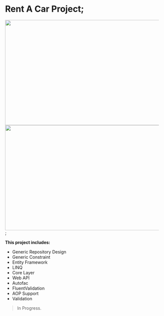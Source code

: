 # Rent A Car Project;


<img src="https://user-images.githubusercontent.com/47564151/108609126-e8c29e00-73dc-11eb-8054-e178945e84ca.jpg"  width="515.7" height="343.8" />
<img src="https://user-images.githubusercontent.com/47564151/108609143-0f80d480-73dd-11eb-991b-5ec2e8e4aa34.jpg"  width="515.7" height="343.8" />;


**This project includes:**
- Generic Repository Design
- Generic Constraint
- Entity Framework
- LINQ
- Core Layer
- Web API
- Autofac
- FluentValidation
- AOP Support
- Validation

> In Progress.


